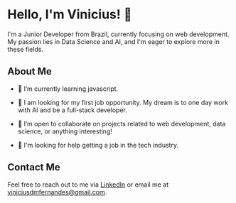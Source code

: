 # Hello, I'm Vinicius! 👋

I'm a Junior Developer from Brazil, currently focusing on web development. My passion lies in Data Science and AI, and I'm eager to explore more in these fields.

## About Me

- 🌱 I’m currently learning javascript.
  
- 🔭 I am looking for my first job opportunity. My dream is to one day work with AI and be a full-stack developer.
  
- 👯 I’m open to collaborate on projects related to web development, data science, or anything interesting!
  
- 🤔 I'm looking for help getting a job in the tech industry.

## Contact Me

Feel free to reach out to me via [LinkedIn](www.linkedin.com/in/vinicius-fernandes-62258017) or email me at [viniciusdmfernandes@gmail.com](mailto:viniciusdmfernandes@gmail.com).
